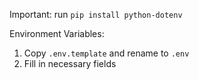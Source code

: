 Important: run `pip install python-dotenv`

Environment Variables:

1. Copy `.env.template` and rename to `.env`
2. Fill in necessary fields

